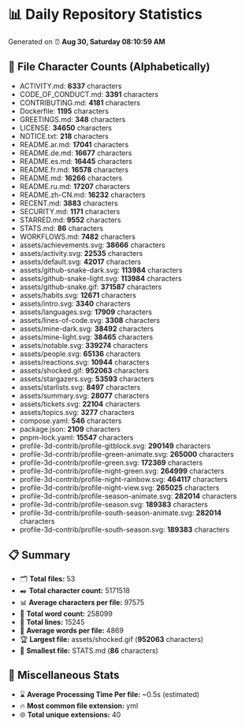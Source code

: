 # 📊 Daily Repository Statistics
Generated on ⏰ **Aug 30, Saturday 08:10:59 AM**

## 📂 File Character Counts (Alphabetically)
- ACTIVITY.md: **6337** characters
- CODE_OF_CONDUCT.md: **3391** characters
- CONTRIBUTING.md: **4181** characters
- Dockerfile: **1195** characters
- GREETINGS.md: **348** characters
- LICENSE: **34650** characters
- NOTICE.txt: **218** characters
- README.ar.md: **17041** characters
- README.de.md: **16677** characters
- README.es.md: **16445** characters
- README.fr.md: **16578** characters
- README.md: **16266** characters
- README.ru.md: **17207** characters
- README.zh-CN.md: **16232** characters
- RECENT.md: **3883** characters
- SECURITY.md: **1171** characters
- STARRED.md: **9552** characters
- STATS.md: **86** characters
- WORKFLOWS.md: **7482** characters
- assets/achievements.svg: **38666** characters
- assets/activity.svg: **22535** characters
- assets/default.svg: **42017** characters
- assets/github-snake-dark.svg: **113984** characters
- assets/github-snake-light.svg: **113984** characters
- assets/github-snake.gif: **371587** characters
- assets/habits.svg: **12671** characters
- assets/intro.svg: **3340** characters
- assets/languages.svg: **17909** characters
- assets/lines-of-code.svg: **3308** characters
- assets/mine-dark.svg: **38492** characters
- assets/mine-light.svg: **38465** characters
- assets/notable.svg: **339274** characters
- assets/people.svg: **65136** characters
- assets/reactions.svg: **10944** characters
- assets/shocked.gif: **952063** characters
- assets/stargazers.svg: **53593** characters
- assets/starlists.svg: **8497** characters
- assets/summary.svg: **28077** characters
- assets/tickets.svg: **22104** characters
- assets/topics.svg: **3277** characters
- compose.yaml: **546** characters
- package.json: **2109** characters
- pnpm-lock.yaml: **15547** characters
- profile-3d-contrib/profile-gitblock.svg: **290149** characters
- profile-3d-contrib/profile-green-animate.svg: **265000** characters
- profile-3d-contrib/profile-green.svg: **172369** characters
- profile-3d-contrib/profile-night-green.svg: **264999** characters
- profile-3d-contrib/profile-night-rainbow.svg: **464117** characters
- profile-3d-contrib/profile-night-view.svg: **265025** characters
- profile-3d-contrib/profile-season-animate.svg: **282014** characters
- profile-3d-contrib/profile-season.svg: **189383** characters
- profile-3d-contrib/profile-south-season-animate.svg: **282014** characters
- profile-3d-contrib/profile-south-season.svg: **189383** characters

## 📋 Summary
- 🗂️ **Total files:** 53
- ✒️ **Total character count:** 5171518
- 📊 **Average characters per file:** 97575
- 📝 **Total word count:** 258099
- 🧾 **Total lines:** 15245
- 📐 **Average words per file:** 4869
- 🏆 **Largest file:** assets/shocked.gif (**952063** characters)
- 🥉 **Smallest file:** STATS.md (**86** characters)

## 🌟 Miscellaneous Stats
- ⌛ **Average Processing Time Per file:** ~0.5s (estimated)
- 🔥 **Most common file extension:** yml
- 🌐 **Total unique extensions:** 40
